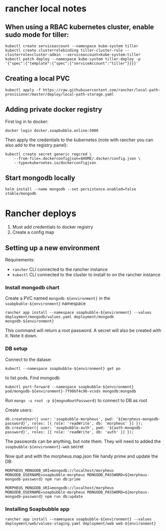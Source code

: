 # rancher local notes

## When using a RBAC kubernetes cluster, enable sudo mode for tiller:

```
kubectl create serviceaccount --namespace kube-system tiller
kubectl create clusterrolebinding tiller-cluster-rule --clusterrole=cluster-admin --serviceaccount=kube-system:tiller
kubectl patch deploy --namespace kube-system tiller-deploy -p '{"spec":{"template":{"spec":{"serviceAccount":"tiller"}}}}'
```

## Creating a local PVC
```
kubectl apply -f https://raw.githubusercontent.com/rancher/local-path-provisioner/master/deploy/local-path-storage.yaml
```

## Adding private docker registry

First log in to docker:
```
docker login docker.soapbubble.online:5000
```

Then apply the credentials to the kubernetes (note with rancher you can also add to the registry panel):
```
kubectl create secret generic regcred \
    --from-file=.dockerconfigjson=$HOME/.docker/config.json \
    --type=kubernetes.io/dockerconfigjson
```

## Start mongodb locally

```
helm install --name mongodb --set persistence.enabled=false stable/mongodb
```

# Rancher deploys

1. Must add credentials to docker registry
1. Create a config map

## Setting up a new environment

Requirements:
 - `rancher` CLI connected to the rancher instance
 - `kubectl` CLI connected to the cluster to install to on the rancher instance

### Install mongodb chart

Create a PVC named `mongodb-${environment}` in the `soabpbuble-${environment}` namespace

```
rancher app install --namespace soapbubble-${environment} --values deployment/mongodb/values.yaml deployment/mongodb mongodb-${environment}
```

This command will return a root password. A secret will also be created with it. Note it down.

### DB setup

Connect to the datase:
```
kubectl --namespace soapbubble-${environment} get po
```
to list pods.  Find mongodb

```
kubectl port-forward --namespace soapbubble-${environment} pod/mongodb-${environment}-7f98bf4c96-vcxdx mongodb:mongodb
```

Run `mongo -u root -p ${mognoRootPassword}` to connect to DB as root

Create users:

```
db.createUser({ user: 'soapbubble-morpheus', pwd: '${morpheus-mongodb-password}', roles: [{ role: 'readWrite', db: 'morpheus' }] });
db.createUser({ user: 'soapbubble-auth', pwd: '${auth-mongodb-password}', roles: [{ role: 'readWrite', db: 'auth' }] });

```

The passwords can be anything, but note them. They will need to added the `soapbubble-${environment}-web` secret

Now quit and with the morpheus.map.json file handy prime and update the DB:

```
MORPHEUS_MONGODB_URI=mongodb://localhost/morpheus MONGODB_USERNAME=soapbubble-morpheus MONGODB_PASSWORD=${morpheus-mongodb-password} npm run db:prime

MORPHEUS_MONGODB_URI=mongodb://localhost/morpheus MONGODB_USERNAME=soapbubble-morpheus MONGODB_PASSWORD=${morpheus-mongodb-password} npm run db:update
```

### Installing Soapbubble app

```
rancher app install --namespace soapbubble-${environment} --values deployment/web/values-staging.yaml deployment/web web-${environment}
```
